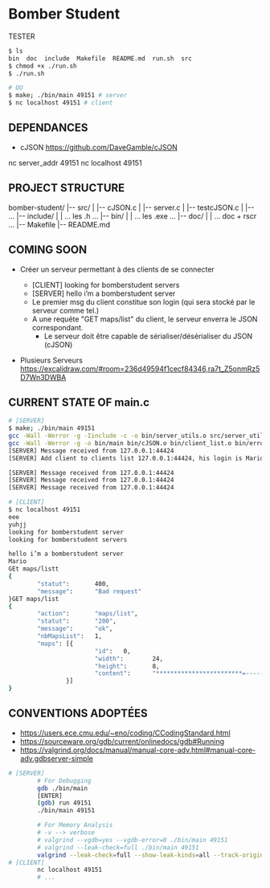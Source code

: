 # Bomber Student

TESTER

```bash
$ ls 
bin  doc  include  Makefile  README.md  run.sh  src
$ chmod +x ./run.sh
$ ./run.sh

# OU
$ make; ./bin/main 49151 # server
$ nc localhost 49151 # client
```

## DEPENDANCES

- cJSON <https://github.com/DaveGamble/cJSON>

nc server_addr 49151
nc localhost 49151

## PROJECT STRUCTURE

bomber-student/
|-- src/
|   |-- cJSON.c
|   |-- server.c
|   |-- testcJSON.c
|   |-- ...
|-- include/
|   | ... les .h ...
|-- bin/
|   | ... les .exe ...
|-- doc/
|   | ... doc + rscr ...
|-- Makefile
|-- README.md

## COMING SOON

- Créer un serveur permettant à des clients de se connecter
  - [CLIENT] looking for bomberstudent servers
  - [SERVER] hello i’m a bomberstudent server
  - Le premier msg du client constitue son login (qui sera stocké par le serveur comme tel.)
  - A une requête "GET maps/list" du client, le serveur enverra le JSON correspondant.
    - Le serveur doit être capable de sérialiser/désérialiser du JSON (cJSON)

- Plusieurs Serveurs <https://excalidraw.com/#room=236d49594f1cecf84346,ra7t_Z5onmRz5D7Wn3DWBA>

## CURRENT STATE OF main.c

```bash
# [SERVER]
$ make; ./bin/main 49151
gcc -Wall -Werror -g -Iinclude -c -o bin/server_utils.o src/server_utils.c
gcc -Wall -Werror -g -o bin/main bin/cJSON.o bin/client_list.o bin/error_handler.o bin/main.o bin/server_utils.o bin/socket_utils.o bin/test_cJSON.o
[SERVER] Message received from 127.0.0.1:44424
[SERVER] Add client to clients list 127.0.0.1:44424, his login is Mario

[SERVER] Message received from 127.0.0.1:44424
[SERVER] Message received from 127.0.0.1:44424
[SERVER] Message received from 127.0.0.1:44424

# [CLIENT]
$ nc localhost 49151
eee
yuhjj
looking for bomberstudent server
looking for bomberstudent servers

hello i’m a bomberstudent server
Mario
GEt maps/listt
{
        "statut":       400,
        "message":      "Bad request"
}GET maps/list
{
        "action":       "maps/list",
        "statut":       "200",
        "message":      "ok",
        "nbMapsList":   1,
        "maps": [{
                        "id":   0,
                        "width":        24,
                        "height":       8,
                        "content":      "************************=----------------------==----==============----==----------****--------==------****------------==----==============----==----------------------=************************"
                }]
}
```

## CONVENTIONS ADOPTÉES

- <https://users.ece.cmu.edu/~eno/coding/CCodingStandard.html>
- <https://sourceware.org/gdb/current/onlinedocs/gdb#Running>
- <https://valgrind.org/docs/manual/manual-core-adv.html#manual-core-adv.gdbserver-simple>

```bash
# [SERVER]
        # For Debugging
        gdb ./bin/main
        [ENTER]
        (gdb) run 49151
        ./bin/main 49151

        # For Memory Analysis
        # -v --> verbose
        # valgrind --vgdb=yes --vgdb-error=0 ./bin/main 49151
        # valgrind --leak-check=full ./bin/main 49151
        valgrind --leak-check=full --show-leak-kinds=all --track-origins=yes -s ./bin/main 49151
# [CLIENT]
        nc localhost 49151
        # ...
```
